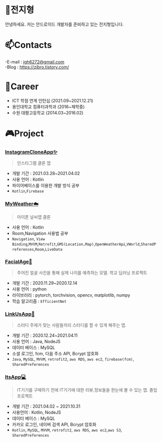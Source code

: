 # 🌱전지형
안녕하세요.
저는 안드로이드 개발자를 준비하고 있는 전지형입니다.</br>

# 📫Contacts
  -E-mail  : jgh6272@gmail.com</br>
  -Blog : https://zibro.tistory.com/

# 👯Career
  - ICT 학점 연계 인턴십 (2021.09~2021.12.21)
  - 용인대학교 컴퓨터과학과 (2016~재학중)
  - 수원 대평고등학교 (2014.03~2016.02)
  
# 🎮Project
### <a href="https://github.com/jgh6272/InstagramClone"><b>InstagramCloneApp✨</b></a>
> 인스타그램 클론 앱
- 개발 기간 : 2021.03.28~2021.04.02
- 사용 언어 : Kotlin
- 파이어베이스를 이용한 개발 방식 공부
- `Kotlin`,`Firebase`

### <a href="https://github.com/jgh6272/MyWeather"><b>MyWeather☁️</b></a>
> 아이폰 날씨앱 클론
- 사용 언어 : Kotlin
- Room,Navigation 사용법 공부
- `Navigation`, `View Binding`,`MVVM`,`Retrofit`,`GMS(Location,Map)`,`OpenWeatherApi`,`VWorld`,`SharedPreferences`,`Room`,`LiveData`

### <a href="https://github.com/jgh6272/FacialAge"><b>FacialAge🤔</b></a>
> 주어진 얼굴 사진을 통해 실제 나이를 예측하는 모델. 학교 딥러닝 프로젝트
- 개발 기간 : 2020.11.29~2020.12.14
- 사용 언어 : python
- 라이브러리 : pytorch, torchvision, opencv, matplotlib, numpy
- 학습 알고리즘 : `EfficientNet`

### <a href="https://github.com/jgh6272/LinkUsApp"><b>LinkUsApp🔗</b></a>
> 스터디 주제가 맞는 사람들끼리 스터디를 할 수 있게 해주는 앱.
- 개발 기간 : 2020.12.24~2021.04.11
- 사용 언어 : Java, NodeJS
- 데이터 베이스 : MySQL
- 소셜 로그인, fcm, 다음 주소 API, Bcrypt 암호화
- `Java`, `MySQL`, `MVVM`, `retrofit2`, `aws RDS`, `aws ec2`, `firebase(fcm)`, `SharedPreferences`

### <a href="https://github.com/jgh6272/ItsApp"><b>ItsApp💻</b></a>
> IT기기를 구매하기 전에 IT기기에 대한 리뷰,정보들을 한눈에 볼 수 있는 앱. 졸업 프로젝트
- 개발 기간 : 2021.04.02 ~ 2021.10.31
- 사용언어 : Kotlin, NodeJS
- 데이터 베이스 : MySQL
- 카카오 로그인, 네이버 검색 API, Bcrypt 암호화
- `Kotlin`, `MySQL`, `MVVM`, `retrofit2`, `aws RDS`, `aws ec2`,`aws S3`, `SharedPreferences`
